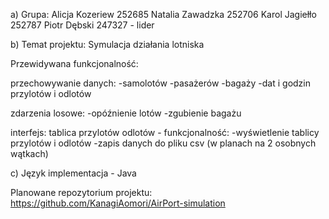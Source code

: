 a) Grupa:
Alicja Kozeriew 252685
Natalia Zawadzka 252706
Karol Jagiełło 252787
Piotr Dębski 247327 - lider

b) Temat projektu: Symulacja działania lotniska

Przewidywana funkcjonalność:

przechowywanie danych:
-samolotów
-pasażerów
-bagaży
-dat i godzin przylotów i odlotów

zdarzenia losowe:
-opóźnienie lotów
-zgubienie bagażu

interfejs:
tablica przylotów odlotów - funkcjonalność:
-wyświetlenie tablicy przylotów i odlotów
-zapis danych do pliku csv
(w planach na 2 osobnych wątkach)



c) Język implementacja - Java

Planowane repozytorium projektu:
https://github.com/KanagiAomori/AirPort-simulation
